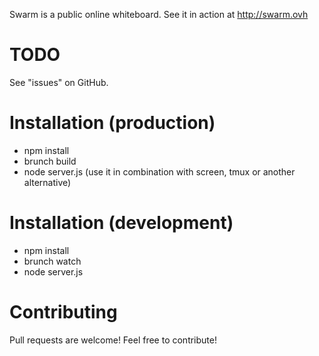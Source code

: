 Swarm is a public online whiteboard. See it in action at http://swarm.ovh

# TODO
See "issues" on GitHub.

# Installation (production)
- npm install
- brunch build
- node server.js (use it in combination with screen, tmux or another alternative)

# Installation (development)
- npm install
- brunch watch
- node server.js

# Contributing
Pull requests are welcome! Feel free to contribute! 